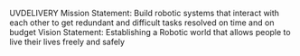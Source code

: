 UVDELIVERY
Mission Statement: 
Build robotic systems that interact with each other to get redundant and difficult tasks resolved on time and on budget
Vision Statement: 
Establishing a Robotic world that allows people to live their lives freely and safely


<!---
uvdelivery/uvdelivery is a ✨ special ✨ repository because its `README.md` (this file) appears on your GitHub profile.
You can click the Preview link to take a look at your changes.
--->
